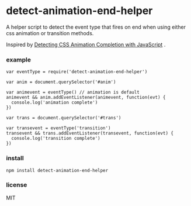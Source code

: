 # detect-animation-end-helper

A helper script to detect the event type that fires on end when using either css animation or transition methods.

Inspired by [Detecting CSS Animation Completion with JavaScript](https://davidwalsh.name/css-animation-callback) .

### example

```
var eventType = require('detect-animation-end-helper')

var anim = document.querySelector('#anim')

var animevent = eventType() // animation is default
animevent && anim.addEventListener(animevent, function(evt) {
  console.log('animation complete')
})

var trans = document.querySelector('#trans')

var transevent = eventType('transition')
transevent && trans.addEventListener(transevent, function(evt) {
  console.log('transition complete')
})

```

### install

`npm install detect-animation-end-helper`

### license

MIT
